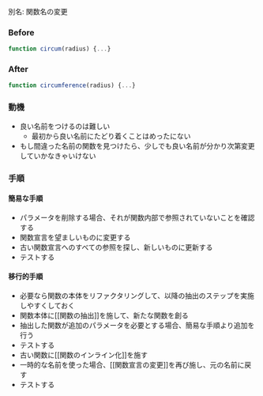 別名: 関数名の変更

### Before
```javascript
function circum(radius) {...}
```

### After
```javascript
function circumference(radius) {...}
```

### 動機

- 良い名前をつけるのは難しい
	- 最初から良い名前にたどり着くことはめったにない
- もし間違った名前の関数を見つけたら、少しでも良い名前が分かり次第変更していかなきゃいけない

### 手順

#### 簡易な手順

- パラメータを削除する場合、それが関数内部で参照されていないことを確認する
- 関数宣言を望ましいものに変更する
- 古い関数宣言へのすべての参照を探し、新しいものに更新する
- テストする

#### 移行的手順

- 必要なら関数の本体をリファクタリングして、以降の抽出のステップを実施しやすくしておく
- 関数本体に[[関数の抽出]]を施して、新たな関数を創る
- 抽出した関数が追加のパラメータを必要とする場合、簡易な手順より追加を行う
- テストする
- 古い関数に[[関数のインライン化]]を施す
- 一時的な名前を使った場合、[[関数宣言の変更]]を再び施し、元の名前に戻す
- テストする